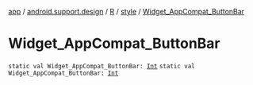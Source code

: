 [app](../../../index.md) / [android.support.design](../../index.md) / [R](../index.md) / [style](index.md) / [Widget_AppCompat_ButtonBar](.)

# Widget_AppCompat_ButtonBar

`static val Widget_AppCompat_ButtonBar: `[`Int`](https://kotlinlang.org/api/latest/jvm/stdlib/kotlin/-int/index.html)
`static val Widget_AppCompat_ButtonBar: `[`Int`](https://kotlinlang.org/api/latest/jvm/stdlib/kotlin/-int/index.html)